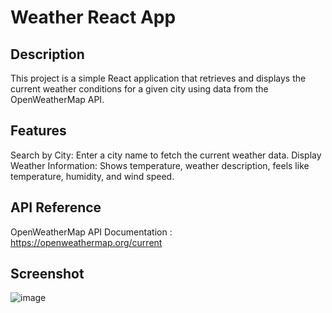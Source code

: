 # Weather React App

## Description
This project is a simple React application that retrieves and displays the current weather conditions for a given city using data from the OpenWeatherMap API.

## Features
Search by City: Enter a city name to fetch the current weather data.
Display Weather Information: Shows temperature, weather description, feels like temperature, humidity, and wind speed.

## API Reference
OpenWeatherMap API Documentation : https://openweathermap.org/current

## Screenshot
![image](https://github.com/Serena-Anthony/Weather-App/assets/139638805/15c2e44a-987a-4e53-af8a-6dfe6f724c0d)

